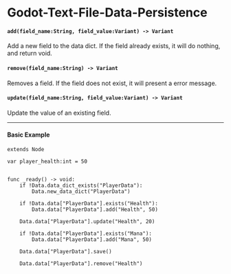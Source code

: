 # Godot-Text-File-Data-Persistence

#### `add(field_name:String, field_value:Variant) -> Variant`
Add a new field to the data dict. If the field already exists, it will do nothing, and return void.

#### `remove(field_name:String) -> Variant`
Removes a field. If the field does not exist, it will present a error message.

#### `update(field_name:String, field_value:Variant) -> Variant`
Update the value of an existing field.


---

 #### Basic Example
```gdscript
extends Node

var player_health:int = 50


func _ready() -> void:
	if !Data.data_dict_exists("PlayerData"):
		Data.new_data_dict("PlayerData")

	if !Data.data["PlayerData"].exists("Health"):
		Data.data["PlayerData"].add("Health", 50)

	Data.data["PlayerData"].update("Health", 20)

	if !Data.data["PlayerData"].exists("Mana"):
		Data.data["PlayerData"].add("Mana", 50)

	Data.data["PlayerData"].save()

	Data.data["PlayerData"].remove("Health")

```
